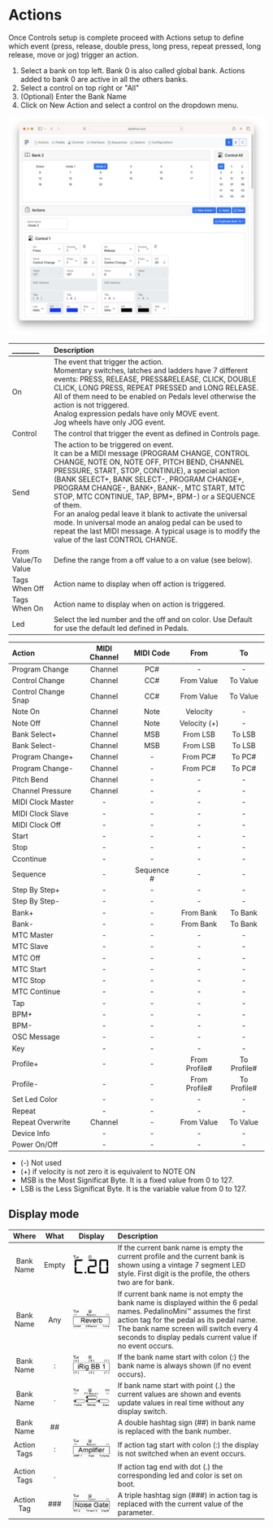 # Actions

Once Controls setup is complete proceed with Actions setup to define which event (press, release, double press, long press, repeat pressed, long release, move or jog) trigger an action.

1. Select a bank on top left. Bank 0 is also called global bank. Actions added to bank 0 are active in all the others banks.
2. Select a control on top right or "All"
3. (Optional) Enter the Bank Name
4. Click on New Action and select a control on the dropdown menu.

![WEBUI PEDALS](./images/webui-actions.png "Actions")

| ________ | Description                                                                                                                                                                                                                                                                                                                                                                                                                                                                                                                                                                     |
| :------- | :------------------------------------------------------------------------------------------------------------------------------------------------------------------------------------------------------------------------------------------------------------------------------------------------------------------------------------------------------------------------------------------------------------------------------------------------------------------------------------------------------------------------------------------------------------------------------ |
| On       | The event that trigger the action.<br>Momentary switches, latches and ladders have 7 different events: PRESS, RELEASE, PRESS&RELEASE, CLICK, DOUBLE CLICK, LONG PRESS, REPEAT PRESSED and LONG RELEASE. All of them need to be enabled on Pedals level otherwise the action is not triggered.<br>Analog expression pedals have only MOVE event.<br>Jog wheels have only JOG event.                                                                                                                                                                                              |
| Control  | The control that trigger the event as defined in Controls page.                                                                                                                                                                                                                                                                                                                                                                                                                                                                                                                 |
| Send     | The action to be triggered on event.<br>It can be a MIDI message (PROGRAM CHANGE, CONTROL CHANGE, NOTE ON, NOTE OFF, PITCH BEND, CHANNEL PRESSURE, START, STOP, CONTINUE), a special action (BANK SELECT+, BANK SELECT-, PROGRAM CHANGE+, PROGRAM CHANGE-, BANK+, BANK-, MTC START, MTC STOP, MTC CONTINUE, TAP, BPM+, BPM-) or a SEQUENCE of them.<br>For an analog pedal leave it blank to activate the universal mode. In universal mode an analog pedal can be used to repeat the last MIDI message. A typical usage is to modify the value of the last CONTROL CHANGE.<br>
From Value/To Value|Define the range from a off value to a on value (see below).
Tags When Off|Action name to display when off action is triggered.
Tags When On|Action name to display when on action is triggered.
Led|Select the led number and the off and on color. Use Default for use the default led defined in Pedals.

| Action              | MIDI Channel | MIDI Code  |     From      |     To      |
| :------------------ | :----------: | :--------: | :-----------: | :---------: |
| Program Change      |   Channel    |    PC#     |       -       |      -      |
| Control Change      |   Channel    |    CC#     |  From Value   |  To Value   |
| Control Change Snap |   Channel    |    CC#     |  From Value   |  To Value   |
| Note On             |   Channel    |    Note    |   Velocity    |      -      |
| Note Off            |   Channel    |    Note    | Velocity (+)  |      -      |
| Bank Select+        |   Channel    |    MSB     |   From LSB    |   To LSB    |
| Bank Select-        |   Channel    |    MSB     |   From LSB    |   To LSB    |
| Program Change+     |   Channel    |     -      |   From PC#    |   To PC#    |
| Program Change-     |   Channel    |     -      |   From PC#    |   To PC#    |
| Pitch Bend          |   Channel    |     -      |       -       |      -      |
| Channel Pressure    |   Channel    |     -      |       -       |      -      |
| MIDI Clock Master   |      -       |     -      |       -       |      -      |
| MIDI Clock Slave    |      -       |     -      |       -       |      -      |
| MIDI Clock Off      |      -       |     -      |       -       |      -      |
| Start               |      -       |     -      |       -       |      -      |
| Stop                |      -       |     -      |       -       |      -      |
| Ccontinue           |      -       |     -      |       -       |      -      |
| Sequence            |      -       | Sequence # |       -       |      -      |
| Step By Step+       |      -       |     -      |       -       |      -      |
| Step By Step-       |      -       |     -      |       -       |      -      |
| Bank+               |      -       |     -      |   From Bank   |   To Bank   |
| Bank-               |      -       |     -      |   From Bank   |   To Bank   |
| MTC Master          |      -       |     -      |       -       |      -      |
| MTC Slave           |      -       |     -      |       -       |      -      |
| MTC Off             |      -       |     -      |       -       |      -      |
| MTC Start           |      -       |     -      |       -       |      -      |
| MTC Stop            |      -       |     -      |       -       |      -      |
| MTC Continue        |      -       |     -      |       -       |      -      |
| Tap                 |      -       |     -      |       -       |      -      |
| BPM+                |      -       |     -      |       -       |      -      |
| BPM-                |      -       |     -      |       -       |      -      |
| OSC Message         |      -       |     -      |       -       |      -      |
| Key                 |      -       |     -      |       -       |      -      |
| Profile+            |      -       |     -      | From Profile# | To Profile# |
| Profile-            |      -       |     -      | From Profile# | To Profile# |
| Set Led Color       |      -       |     -      |       -       |      -      |
| Repeat              |      -       |     -      |       -       |      -      |
| Repeat Overwrite    |   Channel    |     -      |  From Value   |  To Value   |
| Device Info         |      -       |     -      |       -       |      -      |
| Power On/Off        |      -       |     -      |       -       |      -      |

- (-) Not used
- (+) if velocity is not zero it is equivalent to NOTE ON
- MSB is the Most Significat Byte. It is a fixed value from 0 to 127.
- LSB is the Less Significat Byte. It is the variable value from 0 to 127.

## Display mode

|    Where    | What  | Display                         | Description                                                                                                                                                                                                                                                             |
| :---------: | :---: | ------------------------------- | :---------------------------------------------------------------------------------------------------------------------------------------------------------------------------------------------------------------------------------------------------------------------- |
|  Bank Name  | Empty | ![](./images/oled-display1.gif) | If the current bank name is empty the current profile and the current bank is shown using a vintage 7 segment LED style. First digit is the profile, the others two are for bank.                                                                                       |
|  Bank Name  |  Any  | ![](./images/oled-display2.gif) | If current bank name is not empty the bank name is displayed within the 6 pedal names. PedalinoMini™ assumes the first action tag for the pedal as its pedal name. The bank name screen will switch every 4 seconds to display pedals current value if no event occurs. |
|  Bank Name  |   :   | ![](./images/oled-display3.gif) | If the bank name start with colon (:) the bank name is always shown (if no event occurs).                                                                                                                                                                               |
|  Bank Name  |   .   | ![](./images/oled-display4.gif) | If bank name start with point (.) the current values are shown and events update values in real time without any display switch.                                                                                                                                        |
|  Bank Name  |  ##   |                                 | A double hashtag sign (##) in bank name is replaced with the bank number.                                                                                                                                                                                               |
| Action Tags |   :   | ![](./images/oled-display6.gif) | If action tag start with colon (:) the display is not switched when an event occurs.                                                                                                                                                                                    |
| Action Tags |   .   | ![]()                           | If action tag end with dot (.) the corresponding led and color is set on boot.                                                                                                                                                                                          |
| Action Tag  |  ###  | ![](./images/oled-display7.gif) | A triple hashtag sign (###) in action tag is replaced with the current value of the parameter.                                                                                                                                                                          |
